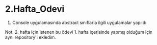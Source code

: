 # 2.Hafta_Odevi
1. Console uygulamasında abstract sınıflarla ilgili uygulamalar yapıldı.

Not: 2. hafta için istenen bu ödevi 1. hafta içerisinde yapmış olduğum için aynı repository'i ekledim. 
